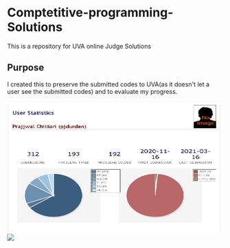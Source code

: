 # Comptetitive-programming-Solutions
This is a repository for UVA online Judge Solutions

## Purpose

I created this to preserve the submitted codes to UVA(as it doesn't let a user see the submitted codes) and to evaluate my progress.

<img src="https://github.com/pjdurden/Comptetitive-programming-Solutions/blob/main/uva%20stats.jpg">
<img src="https://github.com/pjdurden/Comptetitive-programming-Solutions/blob/main/uhunt%20stats.jpg">




